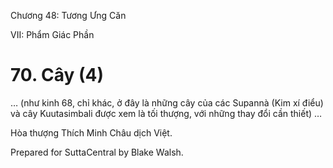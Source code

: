  

Chương 48: Tương Ưng Căn

VII: Phẩm Giác Phần

# 70\. Cây (4)

… (như kinh 68, chỉ khác, ở đây là những cây của các Supannà (Kim xí điểu) và cây Kuutasimbali được xem là tối thượng, với những thay đổi cần thiết) …

Hòa thượng Thích Minh Châu dịch Việt.

Prepared for SuttaCentral by Blake Walsh.